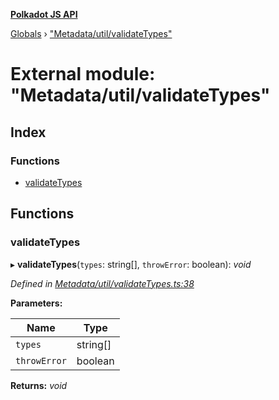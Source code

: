 **[Polkadot JS API](../README.md)**

[Globals](../globals.md) › [&quot;Metadata/util/validateTypes&quot;](_metadata_util_validatetypes_.md)

# External module: "Metadata/util/validateTypes"

## Index

### Functions

* [validateTypes](_metadata_util_validatetypes_.md#validatetypes)

## Functions

###  validateTypes

▸ **validateTypes**(`types`: string[], `throwError`: boolean): *void*

*Defined in [Metadata/util/validateTypes.ts:38](https://github.com/polkadot-js/api/blob/5d2cadd/packages/types/src/Metadata/util/validateTypes.ts#L38)*

**Parameters:**

Name | Type |
------ | ------ |
`types` | string[] |
`throwError` | boolean |

**Returns:** *void*